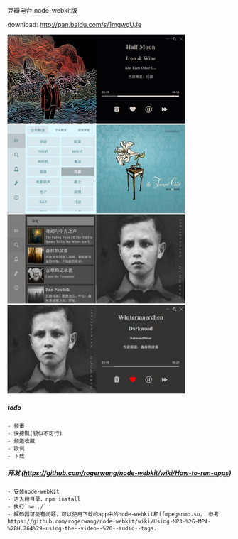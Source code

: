 豆瓣电台 node-webkit版

download: http://pan.baidu.com/s/1mgwqUJe

<img src="assets/images/dbfm1.png" width="400" height=200 />

<img src="assets/images/dbfm3.png" width="400"  height=200  />

<img src="assets/images/dbfm5.png" width="400"  height=200  />

<img src="assets/images/dbfm6.png" width="400"  height=200  />

##### todo
    - 频谱
    - 快捷键(貌似不可行)
    - 频道收藏
    - 歌词
    - 下载
    

##### 开发 (https://github.com/rogerwang/node-webkit/wiki/How-to-run-apps)
    - 安装node-webkit
    - 进入根目录，npm install
    - 执行`nw ./`
    - 解码器可能有问题，可以使用下载的app中的node-webkit和ffmpegsumo.so， 参考https://github.com/rogerwang/node-webkit/wiki/Using-MP3-%26-MP4-%28H.264%29-using-the--video--%26--audio--tags.